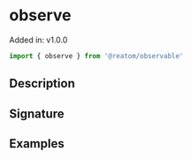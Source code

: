 # observe

Added in: v1.0.0

```js
import { observe } from '@reatom/observable'
```

## Description

## Signature

## Examples
